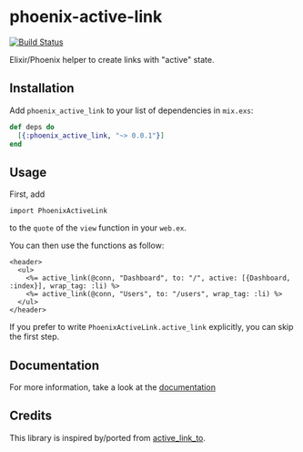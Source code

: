 # phoenix-active-link

[![Build Status](https://travis-ci.org/tuvistavie/phoenix-active-link.svg?branch=master)](https://travis-ci.org/tuvistavie/phoenix-active-link)

Elixir/Phoenix helper to create links with "active" state.

## Installation

Add `phoenix_active_link` to your list of dependencies in `mix.exs`:

```elixir
def deps do
  [{:phoenix_active_link, "~> 0.0.1"}]
end
```

## Usage

First, add

```
import PhoenixActiveLink
```

to the `quote` of the `view` function in your `web.ex`.

You can then use the functions as follow:

```erb
<header>
  <ul>
    <%= active_link(@conn, "Dashboard", to: "/", active: [{Dashboard, :index}], wrap_tag: :li) %>
    <%= active_link(@conn, "Users", to: "/users", wrap_tag: :li) %>
  </ul>
</header>
```

If you prefer to write `PhoenixActiveLink.active_link` explicitly, you can skip
the first step.

## Documentation

For more information, take a look at the [documentation](https://hexdocs.pm/phoenix_active_link/PhoenixActiveLink.html)

## Credits

This library is inspired by/ported from [active_link_to](https://github.com/comfy/active_link_to).

